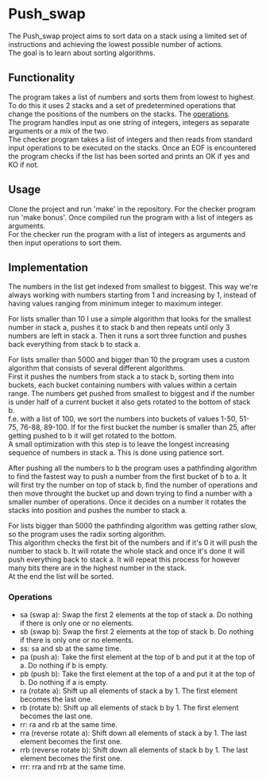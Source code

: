 # Push_swap

The Push_swap project aims to sort data on a stack using a limited set of instructions and achieving the lowest possible number of actions.  
The goal is to learn about sorting algorithms.

## Functionality

The program takes a list of numbers and sorts them from lowest to highest.  
To do this it uses 2 stacks and a set of predetermined operations that change the positions of the numbers on the stacks. The [operations](#operations).  
The program handles input as one string of integers, integers as separate arguments or a mix of the two.  
The checker program takes a list of integers and then reads from standard input operations to be executed on the stacks. Once an EOF is encountered the program checks if the list has been sorted and prints an OK if yes and KO if not.

## Usage

Clone the project and run 'make' in the repository. For the checker program run 'make bonus'.
Once compiled run the program with a list of integers as arguments.  
For the checker run the program with a list of integers as arguments and then input operations to sort them.

## Implementation

The numbers in the list get indexed from smallest to biggest. This way we're always working with numbers starting from 1 and increasing by 1, instead of having values ranging from minimum integer to maximum integer.  
  
For lists smaller than 10 I use a simple algorithm that looks for the smallest number in stack a, pushes it to stack b and then repeats until only 3 numbers are left in stack a. Then it runs a sort three function and pushes back everything from stack b to stack a.  

For lists smaller than 5000 and bigger than 10 the program uses a custom algorithm that consists of several different algorithms.  
First it pushes the numbers from stack a to stack b, sorting them into buckets, each bucket containing numbers with values within a certain range. The numbers get pushed from smallest to biggest and if the number is under half of a current bucket it also gets rotated to the bottom of stack b.  
f.e. with a list of 100, we sort the numbers into buckets of values 1-50, 51-75, 76-88, 89-100. If for the first bucket the number is smaller than 25, after getting pushed to b it will get rotated to the bottom.  
A small optimization with this step is to leave the longest increasing sequence of numbers in stack a. This is done using patience sort.  
  
After pushing all the numbers to b the program uses a pathfinding algorithm to find the fastest way to push a number from the first bucket of b to a. It will first try the number on top of stack b, find the number of operations and then move throught the bucket up and down trying to find a number with a smaller number of operations. Once it decides on a number it rotates the stacks into position and pushes the number to stack a.  

For lists bigger than 5000 the pathfinding algorithm was getting rather slow, so the program uses the radix sorting algorithm.  
This algorithm checks the first bit of the numbers and if it's 0 it will push the number to stack b. It will rotate the whole stack and once it's done it will push everything back to stack a. It will repeat this process for however many bits there are in the highest number in the stack.  
At the end the list will be sorted.

### Operations

- sa (swap a): Swap the first 2 elements at the top of stack a. Do nothing if there is only one or no elements.  
- sb (swap b): Swap the first 2 elements at the top of stack b. Do nothing if there is only one or no elements.  
- ss: sa and sb at the same time.  
- pa (push a): Take the first element at the top of b and put it at the top of a. Do nothing if b is empty.  
- pb (push b): Take the first element at the top of a and put it at the top of b. Do nothing if a is empty.  
- ra (rotate a): Shift up all elements of stack a by 1. The first element becomes the last one.  
- rb (rotate b): Shift up all elements of stack b by 1. The first element becomes the last one.  
- rr: ra and rb at the same time.  
- rra (reverse rotate a): Shift down all elements of stack a by 1. The last element becomes the first one.  
- rrb (reverse rotate b): Shift down all elements of stack b by 1. The last element becomes the first one.  
- rrr: rra and rrb at the same time.
